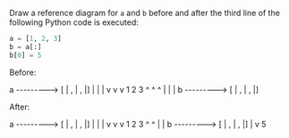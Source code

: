 Draw a reference diagram for `a` and `b` before and after the third line of the following Python code is executed:

```python
a = [1, 2, 3]
b = a[:]
b[0] = 5
```

Before:

a ---------> [ | , | , |]
               |   |   |
               v   v   v
               1   2   3
               ^   ^   ^
               |   |   |
b ---------> [ | , | , |]

After:

a ---------> [ | , | , |]
               |   |   |
               v   v   v
               1   2   3
                   ^   ^
                   |   |
b ---------> [ | , | , |]
               |
               v
               5
